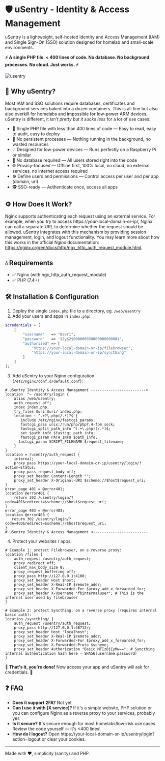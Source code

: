 # 🛡️ uSentry - Identity & Access Management
uSentry is a lightweight, self-hosted Identity and Access Management (IAM) and Single Sign-On (SSO) solution designed for homelab and small-scale environments.

**⚡ A single PHP file. < 400 lines of code. No database. No background processes. No cloud. Just works. ⚡**

![usentry](https://github.com/user-attachments/assets/512a17fe-bee1-49b8-af23-cb392d0acbb9)

## 🚀 Why uSentry?
Most IAM and SSO solutions require databases, certificates and background services baked into a dozen containers. This is all fine but also also overkill for homelabs and impossible for low-power ARM devices. 
uSentry is different, it *isn't pretty but it sucks less* for a lot of use cases:

- 🧱 Single PHP file with less than 400 lines of code — Easy to read, easy to audit, easy to deploy
- 🍃 No persistent processes — Nothing running in the background, no wasted resources
- 💡 Designed for low-power devices — Runs perfectly on a Raspberry Pi or similar
- 💾 No database required — All users stored right into the code
- 🌐 Privacy-focused — Offline first, 100% local, no cloud, no external services, no internet access required
- ⚙️ Define users and permissions — Control access per user and per app (domain, url)
- 🕵️ SSO-ready — Authenticate once, access all apps

## ⚙️ How Does It Work?
Nginx supports authenticating each request using an external service. For example, when you try to access https://your-local-domain-or-ip/, Nginx can call a separate URL to determine whether the request should be allowed.
uSentry integrates with this mechanism by providing session management, login, and logout functionality. You may learn more about how this works in the official Nginx documentation: https://nginx.org/en/docs/http/ngx_http_auth_request_module.html.

## 💧 Requirements
- ✅ Nginx (with ngx_http_auth_request_module)
- ✅ PHP (7.4+)

## 🛠️ Installation & Configuration

1. Deploy the single `index.php` file to a directory, eg. `/web/usentry`
2. Add your users and apps in `index.php`:
```php
$credentials = [
    [
        "username"   => "User1",
        "password"   => '$2y$2$000000000000000000001',
        "authorized" => [
            "https://your-local-domain-or-ip/filebrowser",
            "https://your-local-domain-or-ip/syncthing"
        ]
    ]
];
```
   
3. Add uSentry to your Nginx configuration (`/etc/nginx/conf.d/default.conf`):
```
# uSentry Identity & Access Management ------------------------->
location  ^~ /usentry/login {
    alias /web/usentry;
    auth_request off;
    index index.php;
    try_files $uri $uri/ index.php;
    location ~ ^.+?\.php(/.*)?$ {
       include /etc/nginx/fastcgi_params;
       fastcgi_pass unix:/run/php/php7.4-fpm.sock;
       fastcgi_split_path_info ^(.+\.php)(/.*)$;
       set $path_info $fastcgi_path_info;
       fastcgi_param PATH_INFO $path_info;
      fastcgi_param SCRIPT_FILENAME $request_filename;
    }
}
location = /usentry/auth_request {
    internal;
    proxy_pass https://your-local-domain-or-ip/usentry/login/?action=status;
    proxy_pass_request_body off;
    proxy_set_header Content-Length "";
    proxy_set_header X-Original-URI $scheme://$host$request_uri;
}
error_page 401 = @error401;
location @error401 {
    return 302 /usentry/login/?code=401&redirect=$scheme://$host$request_uri;
}
error_page 403 = @error403;
location @error403 {
   return 302 /usentry/login/?code=403&redirect=$scheme://$host$request_uri;
}
# uSentry Identity & Access Management <-------------------------
```
4. Protect your websites / apps:
```
# Example 1: protect Filebrowser, on a reverse proxy:
location /files {
    auth_request /usentry/auth_request;
    proxy_redirect off;
    client_max_body_size 0;
    proxy_request_buffering off;
    proxy_pass http://127.0.0.1:4100;
    proxy_set_header Host $host;
    proxy_set_header X-Real-IP $remote_addr;
    proxy_set_header X-Forwarded-For $proxy_add_x_forwarded_for;
    proxy_set_header X-Username "fbinternaluser"; # This is the internal user used by filebrowser
}

# Example 2: protect Syncthing, on a reverse proxy (requires internal basic auth):
location /syncthing/ {
    auth_request /usentry/auth_request;
    proxy_pass http://127.0.0.1:46712/;
    proxy_set_header Host "localhost";
    proxy_set_header X-Real-IP $remote_addr;
    proxy_set_header X-Forwarded-For $proxy_add_x_forwarded_for;
    proxy_set_header X-Forwarded-Proto $scheme;
    proxy_set_header Authorization "Basic MTIzOjEyMw=="; # Syncthing internal authentication hash here - SHA56(username:password)
}
```

🥳 **That's it, you're done!** Now access your app and uSentry will ask for credentials. 🥳

## ❓ FAQ
- **Does it support 2FA?** Not yet
- **Can I use it with [X service]?** If it's a simple website, PHP solution or you can configure Nginx as a reverse proxy to your services, probably yes
- **Is it secure?** It's secure enough for most homelabs/low-risk use cases. Review the code yourself — it's <400 lines!
- **How do I logout?** Open https://your-local-domain-or-ip/usentry/login?action=logout or clear your cookies.

-------------
Made with ❤️, simplicity (sanity) and PHP.
